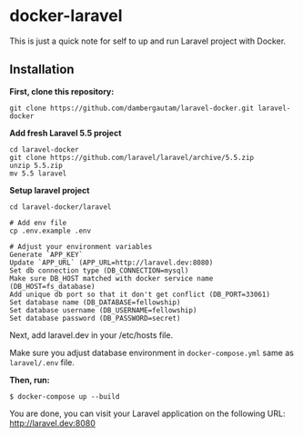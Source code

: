 # docker-laravel

This is just a quick note for self to up and run Laravel project with Docker.

## Installation

**First, clone this repository:**

```
git clone https://github.com/dambergautam/laravel-docker.git laravel-docker
```

**Add fresh Laravel 5.5 project**

```
cd laravel-docker
git clone https://github.com/laravel/laravel/archive/5.5.zip
unzip 5.5.zip
mv 5.5 laravel
```

**Setup laravel project**

```
cd laravel-docker/laravel

# Add env file
cp .env.example .env

# Adjust your environment variables
Generate `APP_KEY`
Update `APP_URL` (APP_URL=http://laravel.dev:8080)
Set db connection type (DB_CONNECTION=mysql)
Make sure DB_HOST matched with docker service name (DB_HOST=fs_database)
Add unique db port so that it don't get conflict (DB_PORT=33061)
Set database name (DB_DATABASE=fellowship)
Set database username (DB_USERNAME=fellowship)
Set database password (DB_PASSWORD=secret)
```

Next, add laravel.dev in your /etc/hosts file.

Make sure you adjust database environment in `docker-compose.yml` same as `laravel/.env` file.

**Then, run:**

```
$ docker-compose up --build
```

You are done, you can visit your Laravel application on the following URL: http://laravel.dev:8080
